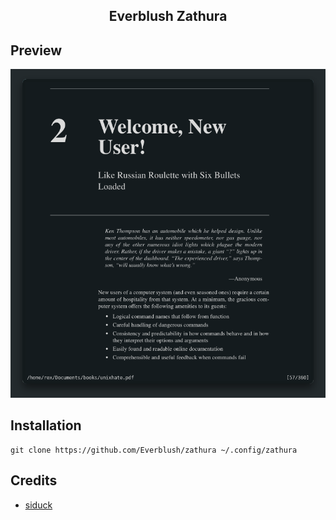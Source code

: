 <h2 align="center"> Everblush Zathura </h2> 

## Preview 

<div align="center">
<img src="./asset/preview.png" alt="preview">
</div>

## Installation 

```
git clone https://github.com/Everblush/zathura ~/.config/zathura
```

## Credits 

- [siduck](https://github.com/siduck)
